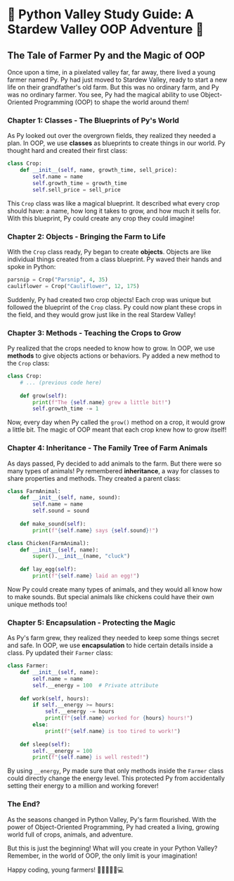 # 🌟 Python Valley Study Guide: A Stardew Valley OOP Adventure 🌟

## The Tale of Farmer Py and the Magic of OOP

Once upon a time, in a pixelated valley far, far away, there lived a young farmer named Py. Py had just moved to Stardew Valley, ready to start a new life on their grandfather's old farm. But this was no ordinary farm, and Py was no ordinary farmer. You see, Py had the magical ability to use Object-Oriented Programming (OOP) to shape the world around them!

### Chapter 1: Classes - The Blueprints of Py's World

As Py looked out over the overgrown fields, they realized they needed a plan. In OOP, we use **classes** as blueprints to create things in our world. Py thought hard and created their first class:

```python
class Crop:
    def __init__(self, name, growth_time, sell_price):
        self.name = name
        self.growth_time = growth_time
        self.sell_price = sell_price
```

This `Crop` class was like a magical blueprint. It described what every crop should have: a name, how long it takes to grow, and how much it sells for. With this blueprint, Py could create any crop they could imagine!

### Chapter 2: Objects - Bringing the Farm to Life

With the `Crop` class ready, Py began to create **objects**. Objects are like individual things created from a class blueprint. Py waved their hands and spoke in Python:

```python
parsnip = Crop("Parsnip", 4, 35)
cauliflower = Crop("Cauliflower", 12, 175)
```

Suddenly, Py had created two crop objects! Each crop was unique but followed the blueprint of the `Crop` class. Py could now plant these crops in the field, and they would grow just like in the real Stardew Valley!

### Chapter 3: Methods - Teaching the Crops to Grow

Py realized that the crops needed to know how to grow. In OOP, we use **methods** to give objects actions or behaviors. Py added a new method to the `Crop` class:

```python
class Crop:
    # ... (previous code here)
    
    def grow(self):
        print(f"The {self.name} grew a little bit!")
        self.growth_time -= 1
```

Now, every day when Py called the `grow()` method on a crop, it would grow a little bit. The magic of OOP meant that each crop knew how to grow itself!

### Chapter 4: Inheritance - The Family Tree of Farm Animals

As days passed, Py decided to add animals to the farm. But there were so many types of animals! Py remembered **inheritance**, a way for classes to share properties and methods. They created a parent class:

```python
class FarmAnimal:
    def __init__(self, name, sound):
        self.name = name
        self.sound = sound
    
    def make_sound(self):
        print(f"{self.name} says {self.sound}!")

class Chicken(FarmAnimal):
    def __init__(self, name):
        super().__init__(name, "cluck")
    
    def lay_egg(self):
        print(f"{self.name} laid an egg!")
```

Now Py could create many types of animals, and they would all know how to make sounds. But special animals like chickens could have their own unique methods too!

### Chapter 5: Encapsulation - Protecting the Magic

As Py's farm grew, they realized they needed to keep some things secret and safe. In OOP, we use **encapsulation** to hide certain details inside a class. Py updated their `Farmer` class:

```python
class Farmer:
    def __init__(self, name):
        self.name = name
        self.__energy = 100  # Private attribute
    
    def work(self, hours):
        if self.__energy >= hours:
            self.__energy -= hours
            print(f"{self.name} worked for {hours} hours!")
        else:
            print(f"{self.name} is too tired to work!")
    
    def sleep(self):
        self.__energy = 100
        print(f"{self.name} is well rested!")
```

By using `__energy`, Py made sure that only methods inside the `Farmer` class could directly change the energy level. This protected Py from accidentally setting their energy to a million and working forever!

### The End?

As the seasons changed in Python Valley, Py's farm flourished. With the power of Object-Oriented Programming, Py had created a living, growing world full of crops, animals, and adventure. 

But this is just the beginning! What will you create in your Python Valley? Remember, in the world of OOP, the only limit is your imagination!

Happy coding, young farmers! 🌾👩‍🌾👨‍🌾💻
